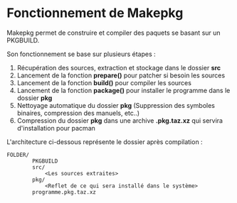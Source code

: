 # Fonctionnement de Makepkg

Makepkg permet de construire et compiler des paquets se basant sur un PKGBUILD.

Son fonctionnement se base sur plusieurs étapes :
1. Récupération des sources, extraction et stockage dans le dossier **src**
2. Lancement de la fonction **prepare()** pour patcher si besoin les sources
3. Lancement de la fonction **build()** pour compiler les sources
4. Lancement de la fonction **package()** pour installer le programme dans le dossier **pkg**
5. Nettoyage automatique du dossier **pkg** (Suppression des symboles binaires, compression des manuels, etc..)
6. Compression du dossier **pkg** dans une archive **.pkg.taz.xz** qui servira d'installation pour pacman

L'architecture ci-dessous représente le dossier après compilation :

```
FOLDER/  
        PKGBUILD
        src/
            <Les sources extraites>
        pkg/
            <Reflet de ce qui sera installé dans le système>
        programme.pkg.taz.xz
```
